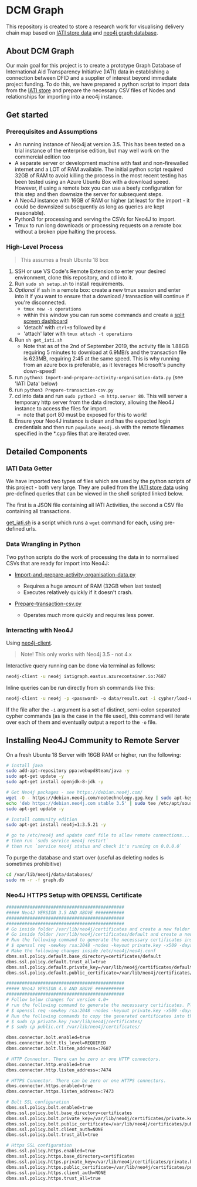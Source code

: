 # DCM Graph

This repository is created to store a research work for visualising delivery chain map based on [IATI store data](https://iati.cloud) and [neo4j graph database](https://neo4j.com).

## About DCM Graph
Our main goal for this project is to create a prototype Graph Database of International Aid Transparency Initiative (IATI) data in establishing a connection between DFID and a supplier of interest beyond immediate project funding. To do this, we have prepared a python script to import data from the [IATI store](https://iati.cloud) and prepare the necessary CSV files of Nodes and relationships for importing into a neo4j instance. 

## Get started

### Prerequisites and Assumptions

* An running instance of Neo4j at version 3.5. This has been tested on a trial instance of the enterprise edition, but may well work on the commercial edition too
* A separate server or development machine with fast and non-firewalled internet and a LOT of RAM available. The initial python script required 32GB of RAM to avoid killing the process in the most recent testing has been tested using an Azure Ubuntu Box with a download speed. However, if using a remote box you can use a beefy configuration for this step and then downsize the server for subsequent steps.
* A Neo4J instance with 16GB of RAM or higher (at least for the import - it could be downsized subsequently as long as queries are kept reasonable). 
* Python3 for processing and serving the CSVs for Neo4J to import.
* Tmux to run long downloads or processing requests on a remote box without a broken pipe halting the process.

### High-Level Process

> This assumes a fresh Ubuntu 18 box

1. SSH or use VS Code's Remote Extension to enter your desired environment, clone this repository, and cd into it.
2. Run `sudo sh setup.sh` to install requirements.
3. _Optional_ if ssh in a remote box: create a new tmux session and enter into it if you want to ensure that a download / transaction will continue if you're disconnected.
   * `tmux new -s operations`
   * within this window you can run some commands and create a [split screen dashboard](docs/tmux_demo.png)
   * 'detach' with `ctrl+B` followed by `d`
   * 'attach' later with `tmux attach -t operations`
4. Run `sh get_iati.sh`
   * Note that as of the 2nd of September 2019, the activity file is 1.88GB requiring 5 minutes to download at 6.9MB/s and the transaction file is 623MB, requiring 2:45 at the same speed. This is why running from an azure box is preferable, as it leverages Microsoft's punchy down-speed!
5. run `python3 Import-and-prepare-activity-organisation-data.py` (see 'IATI Data' below)
6. run `python3 Prepare-transaction-csv.py`
7. cd into data and run `sudo python3 -m http.server 80`. This will server a temporary http server from the data directory, allowing the Neo4J instance to access the files for import.
   * note that port 80 must be exposed for this to work!
8. Ensure your Neo4J instance is clean and has the expected login credentials and then run `populate_neo4j.sh` with the remote filenames specified in the *.cyp files that are iterated over.


## Detailed Components

### IATI Data Getter
We have imported two types of files which are used by the python scripts of this project - both very large. They are pulled from the [IATI store data](https://iati.cloud) using pre-defined queries that can be viewed in the shell scripted linked below.

The first is a JSON file containing all IATI Activities, the second a CSV file containing all transactions.

[get_iati.sh](get_iati.sh) is a script which runs a `wget` command for each, using pre-defined urls.

### Data Wrangling in Python

Two python scripts do the work of processing the data in to normalised CSVs that are ready for import into Neo4J:
* [Import-and-prepare-activity-organisation-data.py](Import-and-prepare-activity-organisation-data.py)
    * Requires a huge amount of RAM (32GB when last tested)
    * Executes relatively quickly if it doesn't crash.

* [Prepare-transaction-csv.py](Prepare-transaction-csv.py)
    * Operates much more quickly and requires less power.

### Interacting with Neo4J

Using [neo4j-client](https://neo4j-client.net/).

> Note! This only works with Neo4j 3.5 - not 4.x

Interactive query running can be done via terminal as follows: 

```sh
neo4j-client -u neo4j iatigraph.eastus.azurecontainer.io:7687
```

Inline queries can be run directly from sh commands like this:

```sh
neo4j-client -u neo4j -p <password> -o data/result.out -i cypher/load-oneshot.cyp bolt://iatigraph.eastus.azurecontainer.io:7687
```

If the file after the `-i` argument is a set of distinct, semi-colon separated cypher commands (as is the case in the file used), this command will iterate over each of them and eventually output a report to the `-o` file.

## Installing Neo4J Community to Remote Server

On a fresh Ubuntu 18 Server with 16GB RAM or higher, run the following:

```sh
# install java
sudo add-apt-repository ppa:webupd8team/java -y
sudo apt-get update -y
sudo apt-get install openjdk-8-jdk -y

# Get Neo4j packages - see https://debian.neo4j.com/
wget -O - https://debian.neo4j.com/neotechnology.gpg.key | sudo apt-key add -
echo 'deb https://debian.neo4j.com stable 3.5' | sudo tee /etc/apt/sources.list.d/neo4j.list
sudo apt-get update -y

# Install community edition
sudo apt-get install neo4j=1:3.5.21 -y

# go to /etc/neo4j and update conf file to allow remote connections...
# then run `sudo service neo4j restart`
# then run `service neo4j status and check it's running on 0.0.0.0`
```

To purge the database and start over (useful as deleting nodes is sometimes prohibitive)

```sh
cd /var/lib/neo4j/data/databases/
sudo rm -r -f graph.db
```
### Neo4J HTTPS Setup with OPENSSL Certificate

```sh
#############################################
##### Neo4J VERSION 3.5 AND ABOVE ###########
#############################################
#############################################
# Go inside folder /var/lib/neo4j/certificates and create a new folder called 'default'
# Go inside folder /var/lib/neo4j/certificates/default and create a new folder called 'revoked'
# Run the following command to generate the necesssary certificates inside folder 'default'. Please use the dns name that you had used inside your azure vm setup.
# $ openssl req -newkey rsa:2048 -nodes -keyout private.key -x509 -days 365 -out public.crt
# Make the following changes inside /etc/neo4j/neo4j.conf
dbms.ssl.policy.default.base_directory=certificates/default
dbms.ssl.policy.default.trust_all=true
dbms.ssl.policy.default.private_key=/var/lib/neo4j/certificates/default/private.key
dbms.ssl.policy.default.public_certificate=/var/lib/neo4j/certificates/default/public.crt

#############################################
##### Neo4J VERSION 4.0 AND ABOVE ###########
#############################################
# Follow below changes for version 4.0+
# run the following command to generate the necesssary certificates. Please use the dns name that you had used inside your azure vm setup.
# $ openssl req -newkey rsa:2048 -nodes -keyout private.key -x509 -days 365 -out public.crt
# Run the following commands to copy the generated certificates into the neo4j certificates folder
# $ sudo cp private.key /var/lib/neo4j/certificates/
# $ sudo cp public.crt /var/lib/neo4j/certificates/

dbms.connector.bolt.enabled=true
dbms.connector.bolt.tls_level=REQUIRED
dbms.connector.bolt.listen_address=:7687

# HTTP Connector. There can be zero or one HTTP connectors.
dbms.connector.http.enabled=true
dbms.connector.http.listen_address=:7474

# HTTPS Connector. There can be zero or one HTTPS connectors.
dbms.connector.https.enabled=true
dbms.connector.https.listen_address=:7473

# Bolt SSL configuration
dbms.ssl.policy.bolt.enabled=true
dbms.ssl.policy.bolt.base_directory=certificates
dbms.ssl.policy.bolt.private_key=/var/lib/neo4j/certificates/private.key
dbms.ssl.policy.bolt.public_certificate=/var/lib/neo4j/certificates/public.crt
dbms.ssl.policy.bolt.client_auth=NONE
dbms.ssl.policy.bolt.trust_all=true

# Https SSL configuration
dbms.ssl.policy.https.enabled=true
dbms.ssl.policy.https.base_directory=certificates
dbms.ssl.policy.https.private_key=/var/lib/neo4j/certificates/private.key
dbms.ssl.policy.https.public_certificate=/var/lib/neo4j/certificates/public.crt
dbms.ssl.policy.https.client_auth=NONE
dbms.ssl.policy.https.trust_all=true
```
